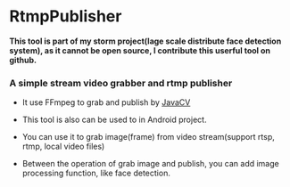 # RtmpPublisher

**This tool is part of my storm project(lage scale distribute face detection system), as it cannot be open source, I contribute this userful tool on github.**

### A simple stream video grabber and rtmp publisher

* It use FFmpeg to grab and publish by [JavaCV](https://github.com/bytedeco/javacv)

* This tool is also can be used to in Android project.

* You can use it to grab image(frame) from video stream(support rtsp, rtmp, local video files) 

* Between the operation of grab image and publish, you can add image processing function, like face detection.

